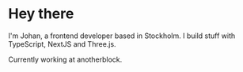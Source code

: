 # Hey there
I'm Johan, a frontend developer based in Stockholm. I build stuff with TypeScript, NextJS and Three.js.

Currently working at anotherblock.

